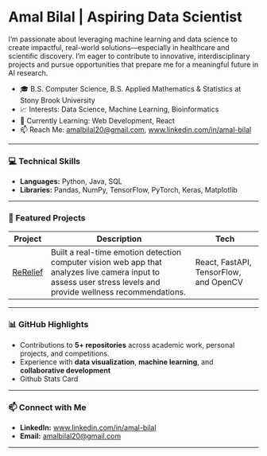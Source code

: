 # Amal Bilal | Aspiring Data Scientist

I’m passionate about leveraging machine learning and data science to create impactful, real-world solutions—especially in healthcare and scientific discovery. I’m eager to contribute to innovative, interdisciplinary projects and pursue opportunities that prepare me for a meaningful future in AI research.

- 🎓 B.S. Computer Science, B.S. Applied Mathematics & Statistics at Stony Brook University
- 📈 Interests: Data Science, Machine Learning, Bioinformatics
- 🌱 Currently Learning: Web Development, React
- 📫 Reach Me: amalbilal20@gmail.com, www.linkedin.com/in/amal-bilal

---

### 💻 Technical Skills
- **Languages:** Python, Java, SQL
- **Libraries:** Pandas, NumPy, TensorFlow, PyTorch, Keras, Matplotlib
---

### 📂 Featured Projects

| Project | Description | Tech |
|--------|-------------|------|
| [ReRelief](https://github.com/abilal24/HopperHacks-X) | Built a real-time emotion detection computer vision web app that analyzes live camera input to assess user stress levels and provide wellness recommendations. | React, FastAPI, TensorFlow, and OpenCV |

---

### 📊 GitHub Highlights
- Contributions to **5+ repositories** across academic work, personal projects, and competitions.
- Experience with **data visualization**, **machine learning**, and **collaborative development**  
- Github Stats Card

---

### 📫 Connect with Me
- **LinkedIn:** www.linkedin.com/in/amal-bilal
- **Email:** amalbilal20@gmail.com 

---

